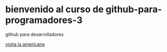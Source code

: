 # bienvenido al curso de github-para-programadores-3

github para desarrolladores

[visita la americana](https://americana.edu.co/medelli)

